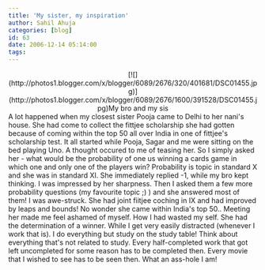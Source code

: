 ```yaml
---
title: 'My sister, my inspiration'
author: Sahil Ahuja
categories: [blog]
id: 63
date: 2006-12-14 05:14:00
tags:
---
```


<div style="text-align:center;">[![](http://photos1.blogger.com/x/blogger/6089/2676/320/401681/DSC01455.jpg)](http://photos1.blogger.com/x/blogger/6089/2676/1600/391528/DSC01455.jpg)My bro and my sis
</div>
A lot happened when my closest sister Pooja came to Delhi to her nani's house. She had come to collect the fittjee scholarship she had gotten because of coming within the top 50 all over India in one of fittjee's scholarship test.
It all started while Pooja, Sagar and me were sitting on the bed playing Uno. A thought occured to me of teasing her. So I simply asked her - what would be the probability of one us winning a cards game in which one and only one of the players win? Probability is topic in standard X and she was in standard XI. She immediately replied -1, while my bro kept thinking. I was impressed by her sharpness.
Then I asked them a few more probability questions (my favourite topic ;) ) and she answered most of them! I was awe-struck. She had joint fiitjee coching in IX and had improved by leaps and bounds! No wonder she came within India's top 50..
Meeting her made me feel ashamed of myself. How I had wasted my self. She had the determination of a winner. While I get very easily distracted (whenever I work that is).  I do everything but study on the study table! Think about everything that's not related to study. Every half-completed work that got left uncompleted for some reason has to be completed then. Every movie that I wished to see has to be seen then. What an ass-hole I am!